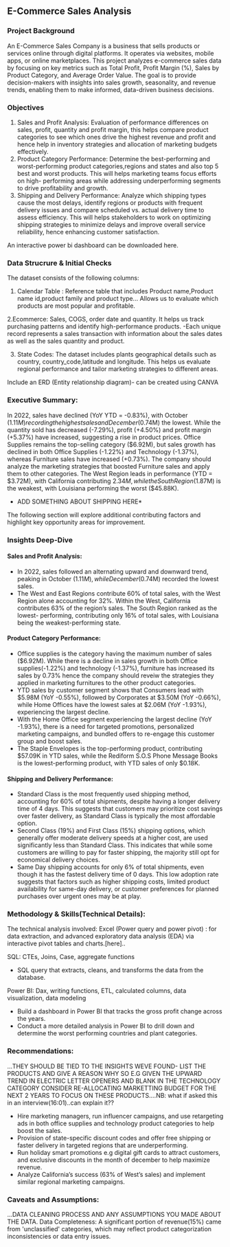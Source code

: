 ## E-Commerce Sales Analysis
### Project Background
An E-Commerce Sales Company is a business that sells products or services online through digital platforms. It operates via websites, mobile apps, or online marketplaces. This project analyzes e-commerce sales data by focusing on key metrics such as Total Profit, Profit Margin (%), Sales by Product Category, and Average Order Value. The goal is to provide decision-makers with insights into sales growth, seasonality, and revenue trends, enabling them to make informed, data-driven business decisions.


### Objectives
1. Sales and Profit Analysis: Evaluation of performance differences on sales, profit, quantity and profit margin, this helps compare product categories to see which ones drive the highest revenue and profit and hence 
   help in inventory strategies and allocation of  marketing budgets effectively.
2. Product Category Performance: Determine the best-performing and worst-performing product categories,regions and states and also top 5 best and worst products. This will helps marketing teams focus efforts on high- 
   performing areas while addressing underperforming segments to drive profitability and growth.
3. Shipping and Delivery Performance: Analyze which shipping types cause the most delays, identify regions or products with frequent delivery issues and compare scheduled vs. actual delivery time to assess efficiency. This 
   will helps stakeholders to work on optimizing shipping strategies to minimize delays and improve overall service reliability, hence enhancing customer satisfaction.

  An interactive power bi dashboard can be downloaded here.
  ### Data Strucrure & Initial Checks
  The dataset consists of the following columns:
 1. Calendar Table :  Reference table that includes Product name,Product name id,product family and product type... Allows us to evaluate which products are most popular and profitable.
 
 2.Ecommerce: Sales, COGS, order date and quantity. It helps us track purchasing patterns and 
    identify high-performance products.
    -Each unique record represents a sales transaction with information about the sales dates as well as the sales quantity and product. 
 
 3. State Codes: The dataset includes plants geographical details such as country, country_code,latitude and longitude. This helps us evaluate regional performance and tailor marketing strategies to different areas.
    
Include an ERD (Entity relationship diagram)- can be created using CANVA 
  ### Executive Summary:
In 2022, sales have declined (YoY YTD = -0.83%), with October ($1.11M) recording the highest sales and December ($0.74M) the lowest. While the quantity sold has decreased (-7.29%), profit (+4.50%) and profit margin (+5.37%) have increased, suggesting a rise in product prices. Office Supplies remains the top-selling category ($6.92M), but sales growth has declined in both Office Supplies (-1.22%) and Technology (-1.37%), whereas Furniture sales have increased (+0.73%). The company should analyze the marketing strategies that boosted Furniture sales and apply them to other categories. The West Region leads in performance (YTD = $3.72M), with California contributing $2.34M, while the South Region ($1.87M) is the weakest, with Louisiana performing the worst ($45.88K).
* ADD SOMETHING ABOUT SHIPPING HERE*

The following section will explore additional contributing factors and highlight key opportunity areas for improvement.
 
  ### Insights Deep-Dive

  #### Sales and Profit Analysis:
  - In 2022, sales followed an alternating upward and downward trend, peaking in October ($1.11M), while December ($0.74M) recorded the lowest sales. 
  - The West and East Regions contribute 60% of total sales, with the West Region alone accounting for 32%. Within the West, California contributes 63% of the region’s sales. The South Region ranked as the lowest- 
    performing, contributing only 16% of total sales, with Louisiana being the weakest-performing state.
  

  #### Product Category Performance:

  - Office supplies is the category having the maximum number of sales ($6.92M). While there is a decline in sales growth in both Office supplies(-1.22%) and technology (-1.37%), furniture has increased its sales by 0.73% 
    hence the company should reveiw the strategies they applied in marketing furnitures to the other product categories.
  - YTD sales by customer segment shows that Consumers lead with $5.98M (YoY -0.55%), followed by Corporates at $3.50M (YoY -0.66%), while Home Offices have the lowest sales at $2.06M (YoY -1.93%), 
    experiencing the largest decline.
  - With the Home Office segment experiencing the largest decline (YoY -1.93%), there is a need for targeted promotions, personalized marketing campaigns, and bundled offers to re-engage this customer group and boost 
    sales.
  - The Staple Envelopes is the top-performing product, contributing $57.09K in YTD sales, while the Rediform S.O.S Phone Message Books is the lowest-performing product, with YTD sales of only $0.18K.    
  

  #### Shipping and Delivery Performance:
  - Standard Class is the most frequently used shipping method, accounting for 60% of total shipments, despite having a longer delivery time of 4 days. This suggests that customers may prioritize cost savings over faster 
    delivery, as Standard Class is typically the most affordable option.
 - Second Class (19%) and First Class (15%) shipping options, which generally offer moderate delivery speeds at a higher cost, are used significantly less than Standard Class. This indicates that while some customers are 
   willing to pay for faster shipping, the majority still opt for economical delivery choices.
 -  Same Day shipping accounts for only 6% of total shipments, even though it has the fastest delivery time of 0 days. This low adoption rate suggests that factors such as higher shipping costs, limited product 
    availability for same-day delivery, or customer preferences for planned purchases over urgent ones may be at play. 
 ### Methodology & Skills(Technical Details):
The technical analysis involved:
Excel (Power query and power pivot) : for data extraction, and advanced exploratory data analysis (EDA) via interactive pivot tables and charts.[here]..

SQL: CTEs, Joins, Case, aggregate functions
 - SQL query that extracts, cleans, and transforms the data from the database.

Power BI: Dax, writing functions, ETL, calculated columns, data visualization, data modeling 
 -  Build a dashboard in Power BI that tracks the gross profit change across the years.
 -  Conduct a more detailed analysis in Power BI to drill down and determine the worst performing countries and plant categories.


  ### Recommendations:
  ...THEY SHOULD BE TIED TO THE INSIGHTS WEVE FOUND- LIST THE PRODUCTS AND GIVE A REASON WHY SO E.G GIVEN THE UPWARD TREND IN ELECTRIC LETTER OPENERS AND BLANK IN THE TECHNOLOGY  CATEGORY CONSIDER RE-ALLOCATING MARKETTING BUDGET FOR THE NEXT 2 YEARS TO FOCUS ON THESE PRODUCTS....NB: what if asked this in an interview(16:01)..can explain it??
- Hire marketing managers, run influencer campaigns, and use retargeting ads in both office 
   supplies and technology product categories to help boost the sales.
- Provision of state-specific discount codes and offer free shipping or faster delivery in 
    targeted regions that are underperforming.
- Run holiday smart promotions e.g digital gift cards to attract customers, and exclusive 
    discounts in the month of december to help maximize revenue.
- Analyze California’s success (63% of West’s sales) and implement similar regional marketing campaigns.




### Caveats and Assumptions:
   ...DATA CLEANING PROCESS AND ANY ASSUMPTIONS YOU MADE ABOUT THE DATA.
   Data Completeness: A significant portion of revenue(15%) came from 'unclassified' categories, which may reflect product categorization inconsistencies or data entry issues.     
  
